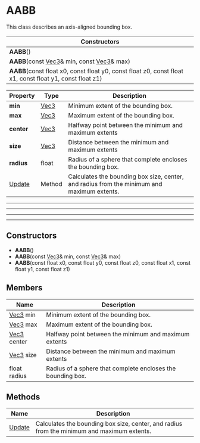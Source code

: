 # AABB #

This class describes an axis-aligned bounding box.

| Constructors |
| ------ |
| **AABB**() |
| **AABB**(const [Vec3](CPP_Vec3.md)& min, const [Vec3](CPP_Vec3.md)& max) |
| **AABB**(const float x0, const float y0, const float z0, const float x1, const float y1, const float z1) |


| Property | Type | Description |
| ----- | ----- | ----- |
| **min** | [Vec3](CPP_Vec3.md) | Minimum extent of the bounding box. |
| **max** | [Vec3](CPP_Vec3.md) | Maximum extent of the bounding box. |
| **center** | [Vec3](CPP_Vec3.md) | Halfway point between the minimum and maximum extents |
| **size** | [Vec3](CPP_Vec3.md) | Distance between the minimum and maximum extents |
| **radius** | float | Radius of a sphere that complete encloses the bounding box. |
| [Update](API_AABB_Update.md) | Method | Calculates the bounding box size, center, and radius from the minimum and maximum extents. |

---
---

---
---

## Constructors ##

- **AABB**()
- **AABB**(const [Vec3](CPP_Vec3.md)& min, const [Vec3](CPP_Vec3.md)& max)
- **AABB**(const float x0, const float y0, const float z0, const float x1, const float y1, const float z1)

## Members ##
| Name | Description |
| ----- | ----- |
| [Vec3](CPP_Vec3.md) min | Minimum extent of the bounding box. |
| [Vec3](CPP_Vec3.md) max | Maximum extent of the bounding box. |
| [Vec3](CPP_Vec3.md) center | Halfway point between the minimum and maximum extents |
| [Vec3](CPP_Vec3.md) size | Distance between the minimum and maximum extents |
| float radius | Radius of a sphere that complete encloses the bounding box. |

## Methods ##
| Name | Description |
| ----- | ----- |
| [Update](API_AABB_Update.md) | Calculates the bounding box size, center, and radius from the minimum and maximum extents. |

